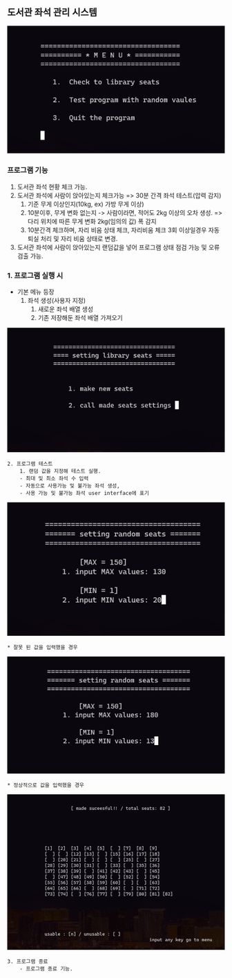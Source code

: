 ## 도서관 좌석 관리 시스템

![Alt text](./imgfile/main/main-menu.png?raw=true "main_menu")

### 프로그램 기능 
1. 도서관 좌석 현황 체크 가능. 
2. 도서관 좌석에 사람이 앉아있는지 체크가능 => 30분 간격 좌석 테스트(압력 감지) 
	1. 기준 무게 이상인지(10kg, ex) 가방 무게 이상)
	2. 10분이후, 무게 변화 없는지 -> 사람이라면, 적어도 2kg 이상의 오차 생성. => 다리 위치에 따른 무게 변화 2kg(임의의 값) 폭 감지
	3. 10분간격 체크하며, 자리 비움 상태 체크, 자리비움 체크 3회 이상일경우 자동 퇴실 처리 및 자리 비움 상태로 변경. 
3. 도서관 좌석에 사람이 앉아있는지 랜덤값을 넣어 프로그램 상태 점검 가능 및 오류 검출 가능. 

### 1. 프로그램 실행 시

* 기본 메뉴 등장
	1. 좌석 생성(사용자 지정)
		1. 새로운 좌석 배열 생성
		2. 기존 저장해둔 좌석 배열 가져오기

![Alt text](./imgfile/M_1/select1.png?raw=true "first_menu")

	2. 프로그램 테스트
		1. 랜덤 값을 지정해 테스트 실행. 
		- 최대 및 최소 좌석 수 입력
		- 자동으로 사용가능 및 불가능 좌석 생성, 
		- 사용 가능 및 불가능 좌석 user interface에 표기

![select 2](./imgfile/M_2/select2.png?raw=true "second_menu")

	* 잘못 된 값을 입력했을 경우 

![wrong](./imgfile/M_2/select2-wrong1.png?raw=true "second_wrong_case")

	* 정상적으로 값을 입력했을 경우 

![wrong](./imgfile/M_2/select2-success.png?raw=true "second_success_case")

	3. 프로그램 종료
		- 프로그램 종료 기능. 
	

